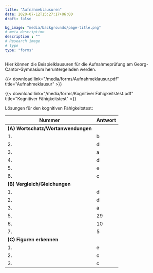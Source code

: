 ```yaml
---
title: "Aufnahmeklausuren"
date: 2020-07-12T15:27:17+06:00
draft: false

bg_image: "media/backgrounds/page-title.png"
# meta description
description : ""
# Research image
# type
type: "forms"
---
```


Hier können die Beispielklausuren für die Aufnahmeprüfung am Georg-Cantor-Gymnasium heruntergeladen werden.

{{< download link="/media/forms/Aufnahmeklausur.pdf" title="Aufnahmeklausur" >}}

{{< download link="/media/forms/Kognitiver Fähigkeitstest.pdf" title="Kognitiver Fähigkeitstest" >}}

Lösungen für den kognitiven Fähigkeitstest:

|Nummer|Antwort|
|-|-|
|**(A) Wortschatz/Wortanwendungen**||
|1.|b|
|2.|d|
|3.|a|
|4.|d|
|5.|e|
|6.|c|
|**(B) Vergleich/Gleichungen**||
|1.|d|
|2.|d|
|3.|a|
|5.|29|
|6.|10|
|7.|5|
|**(C) Figuren erkennen**||
|1.|e|
|2.|c|
|3.|c|
